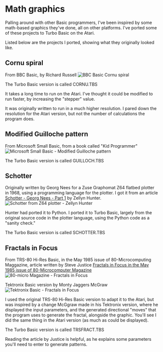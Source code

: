 # Math graphics
Palling around with other Basic programmers, I've been inspired by some math-based graphics they've done, all on other
platforms. I've ported some of these projects to Turbo Basic on the Atari.

Listed below are the projects I ported, showing what they originally looked like.

## Cornu spiral
From BBC Basic, by Richard Russell
![BBC Basic Cornu spiral](https://github.com/user-attachments/assets/745841ad-5c4d-4913-b9ba-fa7695662ed2)

The Turbo Basic version is called CORNU.TBS

It takes a long time to run on the Atari. I've thought it could be modified to run faster, by increasing the "stepper" value.

It was originally written to run in a much higher resolution. I pared down the resolution for the Atari version, but not the
number of calculations the program does.

## Modified Guilloche pattern
From Microsoft Small Basic, from a book called "Kid Programmer"
![Microsoft Small Basic - Modified Guilloche pattern](https://github.com/user-attachments/assets/093167e9-6124-4e12-b3f8-706b5e5420d6)

The Turbo Basic version is called GUILLOCH.TBS

## Schotter
Originally written by Georg Nees for a Zuse Graphomat Z64 flatbed plotter in 1968, using a programming language for the
plotter. I got it from an article [Schotter - Georg Nees - Part 1](https://zellyn.com/2024/06/schotter-1/) by Zellyn Hunter.
![Schotter from Z64 plotter - Zellyn Hunter](https://github.com/user-attachments/assets/f8f18b14-ad36-409f-a874-41b11baafe9a)

Hunter had ported it to Python. I ported it to Turbo Basic, largely from the original source code in the plotter language,
using the Python code as a "sanity check."

The Turbo Basic version is called SCHOTTER.TBS

## Fractals in Focus
From TRS-80 Hi-Res Basic, in the May 1985 issue of 80-Microcomputing Maggazine, article written by Steve Justice
[Fractals in Focus in the May 1985 issue of 80-Microcomputer Magazine](https://archive.org/details/80-microcomputing-magazine-1985-05/page/n59/mode/2up?view=theater)
![80-micro Magazine - Fractals in Focus](https://github.com/user-attachments/assets/39dc02d7-bdc1-4bfe-9166-29e1a9cf6426)

Tektronix Basic version by Monty Jaggers McGraw
![Tektronix Basic - Fractals in Focus](https://github.com/user-attachments/assets/2ac15deb-cee8-4d19-8208-c8ff0fec299d)

I used the original TRS-80 Hi-Res Basic version to adapt it to the Atari, but was inspired by a change McGgraw made in his
Tektronix version, where he displayed the input parameters, and the generated directional "moves" that the program uses to
generate the fractal, alongside the graphic. You'll see I did the same thing in the Atari version (as much as could be
displayed).

The Turbo Basic version is called TRSFRACT.TBS

Reading the article by Justice is helpful, as he explains some parameters you'll need to enter to generate patterns.
